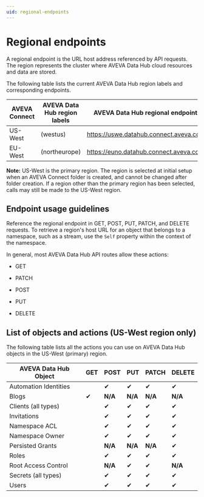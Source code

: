```yaml
---
uid: regional-endpoints
---
```


# Regional endpoints

A regional endpoint is the URL host address referenced by API requests. The region represents the cluster where AVEVA Data Hub cloud resources and data are stored. 

The following table lists the current AVEVA Data Hub region labels and corresponding endpoints.

| AVEVA Connect | AVEVA Data Hub region labels | AVEVA Data Hub regional endpoints |
| ------------- | ------------- | ----------------- |
| US-West | (westus) | https://uswe.datahub.connect.aveva.com/ |
| EU-West | (northeurope) | https://euno.datahub.connect.aveva.com/ | 

**Note:** US-West is the primary region. The region is selected at initial setup when an AVEVA Connect folder is created, and cannot be changed after folder creation. If a region other than the primary region has been selected, calls may still be made to the US-West region.

## Endpoint usage guidelines

Reference the regional endpoint in GET, POST, PUT, PATCH, and DELETE requests. To retrieve a region's host URL for an object that belongs to a namespace, such as a stream, use the `Self` property within the context of the namespace.

In general, most AVEVA Data Hub API routes allow these actions:
 
* GET

* PATCH

* POST

* PUT

* DELETE

## List of objects and actions (US-West region only)

The following table lists all the actions you can use on AVEVA Data Hub objects in the US-West (primary) region. 

| AVEVA Data Hub Object |	GET |	POST |	PUT | PATCH |	DELETE |
| ------ | ------ | ------ | ------ | ------ | ------ |
| Automation Identities |	 | ✔ | ✔ |	✔ |	✔ |
|Blogs|	✔|	**N/A**|	**N/A**|	**N/A**|	**N/A**|
|Clients (all types)	|	|✔|	✔|	✔|	✔|
|Invitations | | ✔ | ✔ | ✔ | ✔ |
|Namespace ACL	|	|✔	|✔|	✔|	✔|
|Namespace Owner |  | ✔ | ✔ | ✔ | ✔ |
|Persisted Grants| | **N/A** | **N/A** | **N/A** | ✔ |
|Roles	| | ✔ | ✔ | ✔ | ✔ |
|Root Access Control |	| **N/A** |	✔ |	✔ |	**N/A** |
|Secrets (all types) |	| ✔ | ✔| ✔ | ✔ |
|Users |	| ✔ | ✔| ✔ | ✔ |
